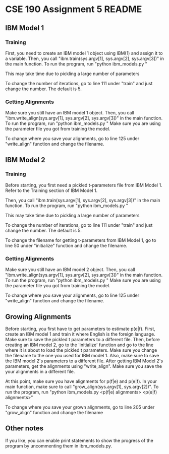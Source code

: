 # CSE 190 Assignment 5 README

## IBM Model 1
### Training 
First, you need to create an IBM model 1 object using IBM(1) and assign it to a 
variable. Then, you call "ibm.train(sys.argv[1], sys.argv[2], sys.argv[3])" 
in the main function. To run the program, run 
"python ibm_models.py <source corpus> <target corpus> <pickle file to save parameters>"

This may take time due to pickling a large number of parameters

To change the number of iterations, go to line 111 under "train" and just change
the number. The default is 5.

### Getting Alignments
Make sure you still have an IBM model 1 object. Then, you call 
"ibm.write_align(sys.argv[1], sys.argv[2], sys.argv[3])" in the main function.
To run the program, run "python ibm_models.py <source corpus> <target corpus> <pickle file to retrieve parameters>"
Make sure you are using the parameter file you got from training the model.

To change where you save your alignments, go to line 125 under "write_align" 
function and change the filename.

## IBM Model 2
### Training 
Before starting, you first need a pickled t-parameters file from IBM Model 1. 
Refer to the Training section of IBM Model 1.

Then, you call "ibm.train(sys.argv[1], sys.argv[2], sys.argv[3])" 
in the main function. To run the program, run 
"python ibm_models.py <source corpus> <target corpus> <pickle file to save parameters>"

This may take time due to pickling a large number of parameters

To change the number of iterations, go to line 111 under "train" and just change
the number. The default is 5.

To change the filename for getting t-parameters from IBM Model 1, go to line 50
under "initialize" function and change the filename.

### Getting Alignments
Make sure you still have an IBM model 2 object. Then, you call 
"ibm.write_align(sys.argv[1], sys.argv[2], sys.argv[3])" in the main function.
To run the program, run "python ibm_models.py <source corpus> <target corpus> <pickle file to retrieve parameters>"
Make sure you are using the parameter file you got from training the model.

To change where you save your alignments, go to line 125 under "write_align" 
function and change the filename.

## Growing Alignments
Before starting, you first have to get parameters to estimate p(e|f). First, 
create an IBM model 1 and train it where English is the foreign language. Make 
sure to save the pickled t parameters to a different file. Then, before creating 
an IBM model 2, go to the 'initialize' function and go to the line where it is 
about to load the pickled t parameters. Make sure you change the filename to the
one you used for IBM model 1. Also, make sure to save the IBM model 2's 
parameters to a different file. After getting IBM Model 2's parameters, get the 
alignments using "write_align". Make sure you save the your alignments in a 
different file.

At this point, make sure you have alignments for p(f|e) and p(e|f). 
In your main function, make sure to call "grow_align(sys.argv[1], sys.argv[2])".
To run the program, run "python ibm_models.py <p(f|e) alignments> <p(e|f) alignments>"

To change where you save your grown alignments, go to line 205 under 
"grow_align" function and change the filename

## Other notes
If you like, you can enable print statements to show the progress of the program
by uncommenting them in ibm_models.py.

 